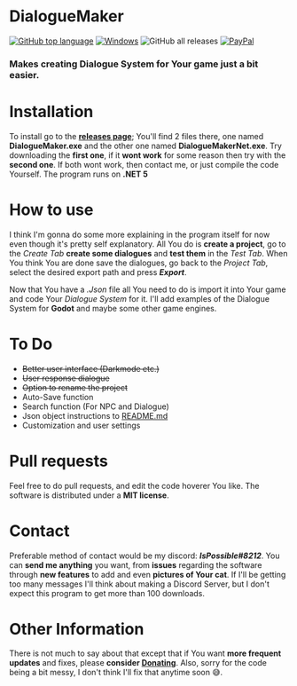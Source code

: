 # DialogueMaker

[![GitHub top language](https://img.shields.io/github/languages/top/AndyFilter/DialogueMaker?style=flat-square)](https://en.wikipedia.org/wiki/C_Sharp_(programming_language))  [![Windows](https://img.shields.io/badge/platform-Windows-0078d7.svg?style=flat-square)](https://en.wikipedia.org/wiki/Microsoft_Windows) ![GitHub all releases](https://img.shields.io/github/downloads/AndyFilter/DialogueMaker/total?style=flat-square) [ ![PayPal](https://img.shields.io/badge/donate-PayPal-orange.svg?style=flat-square&logo=PayPal)](https://www.paypal.me/MaciejGrzeda)
### Makes creating Dialogue System for Your game just a bit easier.

# Installation
To install go to the [**releases page**](https://github.com/AndyFilter/DialogueMaker/releases/latest); You'll find 2 files there, one named **DialogueMaker.exe** and the other one named **DialogueMakerNet.exe**. Try downloading the **first one**, if it **wont work** for some reason then try with the **second one**. If both wont work, then contact me, or just compile the code Yourself. The program runs on **.NET 5**

# How to use
I think I'm gonna do some more explaining in the program itself for now even though it's pretty self explanatory. All You do is **create a project**, go to the *Create Tab* **create some dialogues** and **test them** in the *Test Tab*. When You think You are done save the dialogues, go back to the *Project Tab*, select the desired export path and press ***Export***.

Now that You have a *.Json* file all You need to do is import it into Your game and code Your *Dialogue System* for it. I'll add examples of the Dialogue System for **Godot** and maybe some other game engines.

# To Do

 - ~~Better user interface (Darkmode etc.)~~
 - ~~User response dialogue~~
 - ~~Option to rename the project~~
 - Auto-Save function
 - Search function (For NPC and Dialogue)
 - Json object instructions to [README.md](https://github.com/AndyFilter/DialogueMaker/blob/main/README.md)
 - Customization and user settings

# Pull requests
Feel free to do pull requests, and edit the code hoverer You like. The software is distributed under a **MIT license**.

# Contact
Preferable method of contact would be my discord: ***IsPossible#8212***. You can **send me anything** you want, from **issues** regarding the software through **new features** to add and even **pictures of Your cat**. If I'll be getting too many messages I'll think about making a Discord Server, but I don't expect this program to get more than 100 downloads.

# Other Information
There is not much to say about that except that if You want **more frequent updates** and fixes, please **consider [Donating](https://www.paypal.me/MaciejGrzeda)**. Also, sorry for the code being a bit messy, I don't think I'll fix that anytime soon 😅.